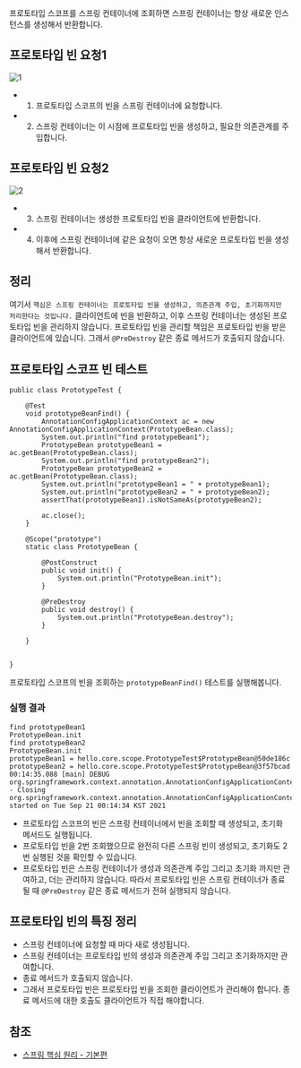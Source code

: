 프로토타입 스코프를 스프링 컨테이너에 조회하면 스프링 컨테이너는 항상 새로운 인스턴스를 생성해서 반환합니다.

## 프로토타입 빈 요청1
![1](https://raw.githubusercontent.com/smpark1020/tistory/master/Spring/%5B%EC%8A%A4%ED%94%84%EB%A7%81%20%ED%95%B5%EC%8B%AC%20%EC%9B%90%EB%A6%AC%20-%20%EA%B8%B0%EB%B3%B8%ED%8E%B8%5D%20%ED%94%84%EB%A1%9C%ED%86%A0%ED%83%80%EC%9E%85%20%EC%8A%A4%EC%BD%94%ED%94%84/1.PNG)   
* 1. 프로토타입 스코프의 빈을 스프링 컨테이너에 요청합니다.
* 2. 스프링 컨테이너는 이 시점에 프로토타입 빈을 생성하고, 필요한 의존관계를 주입합니다.

## 프로토타입 빈 요청2
![2](https://raw.githubusercontent.com/smpark1020/tistory/master/Spring/%5B%EC%8A%A4%ED%94%84%EB%A7%81%20%ED%95%B5%EC%8B%AC%20%EC%9B%90%EB%A6%AC%20-%20%EA%B8%B0%EB%B3%B8%ED%8E%B8%5D%20%ED%94%84%EB%A1%9C%ED%86%A0%ED%83%80%EC%9E%85%20%EC%8A%A4%EC%BD%94%ED%94%84/2.PNG)   
* 3. 스프링 컨테이너는 생성한 프로토타입 빈을 클라이언트에 반환합니다.
* 4. 이후에 스프링 컨테이너에 같은 요청이 오면 항상 새로운 프로토타입 빈을 생성해서 반환합니다.

## 정리
여기서 ```핵심은 스프링 컨테이너는 프로토타입 빈을 생성하고, 의존관계 주입, 초기화까지만 처리한다는 것입니다.``` 클라이언트에 빈을 반환하고, 이후 스프링 컨테이너는 생성된 프로토타입 빈을 관리하지 않습니다. 프로토타입 빈을 관리할 책임은 프로토타입 빈을 받은 클라이언트에 있습니다. 그래서 ```@PreDestroy``` 같은 종료 메서드가 호출되지 않습니다.

## 프로토타입 스코프 빈 테스트
```
public class PrototypeTest {

    @Test
    void prototypeBeanFind() {
        AnnotationConfigApplicationContext ac = new AnnotationConfigApplicationContext(PrototypeBean.class);
        System.out.println("find prototypeBean1");
        PrototypeBean prototypeBean1 = ac.getBean(PrototypeBean.class);
        System.out.println("find prototypeBean2");
        PrototypeBean prototypeBean2 = ac.getBean(PrototypeBean.class);
        System.out.println("prototypeBean1 = " + prototypeBean1);
        System.out.println("prototypeBean2 = " + prototypeBean2);
        assertThat(prototypeBean1).isNotSameAs(prototypeBean2);

        ac.close();
    }

    @Scope("prototype")
    static class PrototypeBean {

        @PostConstruct
        public void init() {
            System.out.println("PrototypeBean.init");
        }

        @PreDestroy
        public void destroy() {
            System.out.println("PrototypeBean.destroy");
        }

    }


}
```

프로토타입 스코프의 빈을 조회하는 ```prototypeBeanFind()``` 테스트를 실행해봅니다.
### 실행 결과
```
find prototypeBean1
PrototypeBean.init
find prototypeBean2
PrototypeBean.init
prototypeBean1 = hello.core.scope.PrototypeTest$PrototypeBean@50de186c
prototypeBean2 = hello.core.scope.PrototypeTest$PrototypeBean@3f57bcad
00:14:35.088 [main] DEBUG org.springframework.context.annotation.AnnotationConfigApplicationContext - Closing org.springframework.context.annotation.AnnotationConfigApplicationContext@2053d869, started on Tue Sep 21 00:14:34 KST 2021
```
* 프로토타입 스코프의 빈은 스프링 컨테이너에서 빈을 조회할 때 생성되고, 초기화 메서드도 실행됩니다.
* 프로토타입 빈을 2번 조회했으므로 완전히 다른 스프링 빈이 생성되고, 초기화도 2번 실행된 것을 확인할 수 있습니다.
* 프로토타입 빈은 스프링 컨테이너가 생성과 의존관계 주입 그리고 초기화 까지만 관여하고, 더는 관리하지 않습니다. 따라서 프로토타입 빈은 스프링 컨테이너가 종료될 때 ```@PreDestroy``` 같은 종료 메서드가 전혀 실행되지 않습니다.

## 프로토타입 빈의 특징 정리
* 스프링 컨테이너에 요청할 때 마다 새로 생성됩니다.
* 스프링 컨테이너는 프로토타입 빈의 생성과 의존관계 주입 그리고 초기화까지만 관여합니다.
* 종료 메서드가 호출되지 않습니다.
* 그래서 프로토타입 빈은 프로토타입 빈을 조회한 클라이언트가 관리해야 합니다. 종료 메서드에 대한 호출도 클라이언트가 직접 해야합니다.

## 참조
* [스프링 핵심 원리 - 기본편](https://www.inflearn.com/course/%EC%8A%A4%ED%94%84%EB%A7%81-%ED%95%B5%EC%8B%AC-%EC%9B%90%EB%A6%AC-%EA%B8%B0%EB%B3%B8%ED%8E%B8/dashboard)